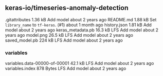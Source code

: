 ## keras-io/timeseries-anomaly-detection

.gitattributes
1.36 kB
Add model
about 2 years ago
README.md
1.88 kB
Set `library_name` to `tf-keras`. (#1)
about 1 month ago
history.json
1.81 kB
Add model
about 2 years ago
keras_metadata.pb
16.3 kB
LFS
Add model
about 2 years ago
model.png
26.5 kB
LFS
Add model
about 2 years ago
saved_model.pb
224 kB
LFS
Add model
about 2 years ago

### variables

variables.data-00000-of-00001
42.1 kB
LFS
Add model
about 2 years ago
variables.index
878 Bytes
LFS
Add model
about 2 years ago

###
